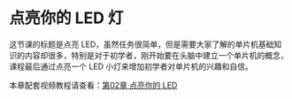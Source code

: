 # 点亮你的 LED 灯

这节课的标题是点亮 LED，虽然任务很简单，但是需要大家了解的单片机基础知识的内容却很多，特别是对于初学者，刚开始要在头脑中建立一个单片机的概念，课程最后通过点亮一个 LED 小灯来增加初学者对单片机的兴趣和自信。

本章配套视频教程请查看：[第02章 点亮你的 LED](http://c.biancheng.net/cpp/html/2454.html)
